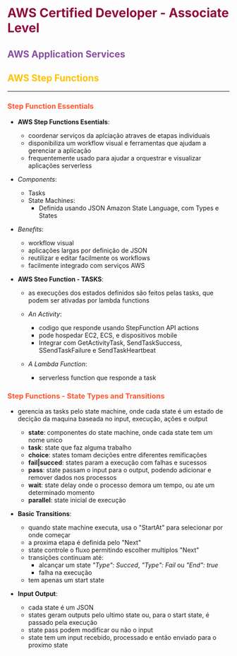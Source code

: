 # <span style="color:#900C3F">AWS Certified Developer - Associate Level</span>
## <span style="color:#884ea0 ">**AWS Application Services**</span>
## <span style="color:#FFC300 ">AWS Step Functions</span>

---
### <span style="color: #ff5733 ">Step Function Essentials</span>

* **AWS Step Functions Esentials**:
    * coordenar serviços da aplciação atraves de etapas individuais
    * disponibiliza um workflow visual e ferramentas que ajudam a gerenciar a aplicação
    * frequentemente usado para ajudar a orquestrar e visualizar aplicações serverless

* *Components*:
    * Tasks
    * State Machines:
        * Definida usando JSON Amazon State Language, com Types e States

* *Benefits*:
    * workflow visual
    * aplicações largas por definição de JSON
    * reutilizar e editar facilmente os workflows
    * facilmente integrado com serviços AWS

* **AWS Steo Function - TASKS**:
    * as execuções dos estados definidos são feitos pelas tasks, que podem ser ativadas por lambda functions

    * *An Activity*:
        * codigo que responde usando StepFunction API actions
        * pode hospedar EC2, ECS, e dispositivos mobile
        * Integrar com GetActivityTask, SendTaskSuccess, SSendTaskFailure e SendTaskHeartbeat
    * *A Lambda Function*:
        * serverless function que responde a task

### <span style="color: #ff5733 ">Step Functions - State Types and Transitions</span>

* gerencia as tasks pelo state machine, onde cada state é um estado de decição da maquina baseada no input, execução, ações e output
    * **state**: componentes do state machine, onde cada state tem um nome unico
    * **task**: state que faz alguma trabalho
    * **choice**: states tomam decições entre diferentes remificações
    * **fail|succed**: states param a execução com falhas e sucessos
    * **pass**: state passam o input para o output, podendo adicionar e remover dados nos processos
    * **wait**: state delay onde o processo demora um tempo, ou ate um determinado momento
    * **parallel**: state inicial de execução

* **Basic Transitions**:
    * quando state machine executa, usa o "StartAt" para selecionar por onde começar
    * a proxima etapa é definida pelo "Next"
    * state controle o fluxo permitindo escolher multiplos "Next"
    * transições continuam até:
        * alcançar um state *"Type": Succed*, *"Type": Fail* ou *"End": true*
        * falha na execução
    * tem apenas um start state

* **Input Output**:
    * cada state é um JSON
    * states geram outputs pelo ultimo state ou, para o start state, é passado pela execução
    * state pass podem modificar ou não o input
    * state tem um input recebido, processado e então enviado para o proximo state
